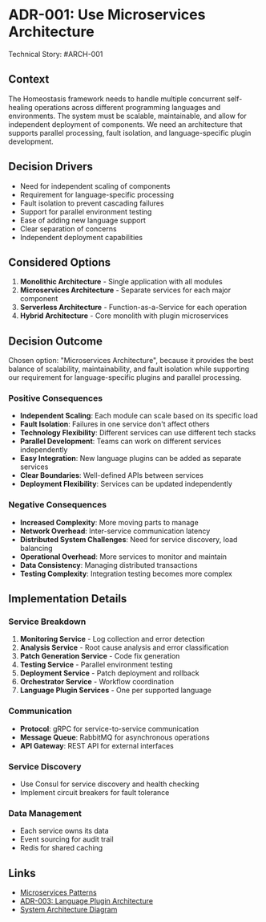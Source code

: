 # ADR-001: Use Microservices Architecture

Technical Story: #ARCH-001

## Context

The Homeostasis framework needs to handle multiple concurrent self-healing operations across different programming languages and environments. The system must be scalable, maintainable, and allow for independent deployment of components. We need an architecture that supports parallel processing, fault isolation, and language-specific plugin development.

## Decision Drivers

- Need for independent scaling of components
- Requirement for language-specific processing
- Fault isolation to prevent cascading failures
- Support for parallel environment testing
- Ease of adding new language support
- Clear separation of concerns
- Independent deployment capabilities

## Considered Options

1. **Monolithic Architecture** - Single application with all modules
2. **Microservices Architecture** - Separate services for each major component
3. **Serverless Architecture** - Function-as-a-Service for each operation
4. **Hybrid Architecture** - Core monolith with plugin microservices

## Decision Outcome

Chosen option: "Microservices Architecture", because it provides the best balance of scalability, maintainability, and fault isolation while supporting our requirement for language-specific plugins and parallel processing.

### Positive Consequences

- **Independent Scaling**: Each module can scale based on its specific load
- **Fault Isolation**: Failures in one service don't affect others
- **Technology Flexibility**: Different services can use different tech stacks
- **Parallel Development**: Teams can work on different services independently
- **Easy Integration**: New language plugins can be added as separate services
- **Clear Boundaries**: Well-defined APIs between services
- **Deployment Flexibility**: Services can be updated independently

### Negative Consequences

- **Increased Complexity**: More moving parts to manage
- **Network Overhead**: Inter-service communication latency
- **Distributed System Challenges**: Need for service discovery, load balancing
- **Operational Overhead**: More services to monitor and maintain
- **Data Consistency**: Managing distributed transactions
- **Testing Complexity**: Integration testing becomes more complex

## Implementation Details

### Service Breakdown

1. **Monitoring Service** - Log collection and error detection
2. **Analysis Service** - Root cause analysis and error classification
3. **Patch Generation Service** - Code fix generation
4. **Testing Service** - Parallel environment testing
5. **Deployment Service** - Patch deployment and rollback
6. **Orchestrator Service** - Workflow coordination
7. **Language Plugin Services** - One per supported language

### Communication

- **Protocol**: gRPC for service-to-service communication
- **Message Queue**: RabbitMQ for asynchronous operations
- **API Gateway**: REST API for external interfaces

### Service Discovery

- Use Consul for service discovery and health checking
- Implement circuit breakers for fault tolerance

### Data Management

- Each service owns its data
- Event sourcing for audit trail
- Redis for shared caching

## Links

- [Microservices Patterns](https://microservices.io/patterns/)
- [ADR-003: Language Plugin Architecture](003-language-plugin-architecture.md)
- [System Architecture Diagram](../architecture.md)